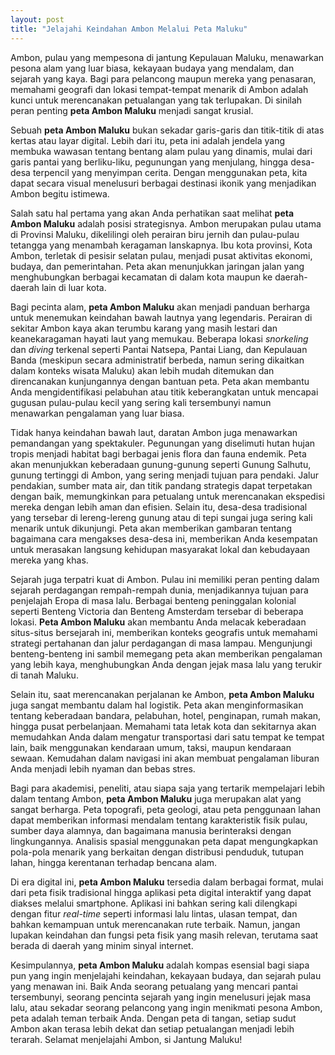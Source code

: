 ```yaml
---
layout: post
title: "Jelajahi Keindahan Ambon Melalui Peta Maluku"
---
```


Ambon, pulau yang mempesona di jantung Kepulauan Maluku, menawarkan pesona alam yang luar biasa, kekayaan budaya yang mendalam, dan sejarah yang kaya. Bagi para pelancong maupun mereka yang penasaran, memahami geografi dan lokasi tempat-tempat menarik di Ambon adalah kunci untuk merencanakan petualangan yang tak terlupakan. Di sinilah peran penting **peta Ambon Maluku** menjadi sangat krusial.

Sebuah **peta Ambon Maluku** bukan sekadar garis-garis dan titik-titik di atas kertas atau layar digital. Lebih dari itu, peta ini adalah jendela yang membuka wawasan tentang bentang alam pulau yang dinamis, mulai dari garis pantai yang berliku-liku, pegunungan yang menjulang, hingga desa-desa terpencil yang menyimpan cerita. Dengan menggunakan peta, kita dapat secara visual menelusuri berbagai destinasi ikonik yang menjadikan Ambon begitu istimewa.

Salah satu hal pertama yang akan Anda perhatikan saat melihat **peta Ambon Maluku** adalah posisi strategisnya. Ambon merupakan pulau utama di Provinsi Maluku, dikelilingi oleh perairan biru jernih dan pulau-pulau tetangga yang menambah keragaman lanskapnya. Ibu kota provinsi, Kota Ambon, terletak di pesisir selatan pulau, menjadi pusat aktivitas ekonomi, budaya, dan pemerintahan. Peta akan menunjukkan jaringan jalan yang menghubungkan berbagai kecamatan di dalam kota maupun ke daerah-daerah lain di luar kota.

Bagi pecinta alam, **peta Ambon Maluku** akan menjadi panduan berharga untuk menemukan keindahan bawah lautnya yang legendaris. Perairan di sekitar Ambon kaya akan terumbu karang yang masih lestari dan keanekaragaman hayati laut yang memukau. Beberapa lokasi *snorkeling* dan *diving* terkenal seperti Pantai Natsepa, Pantai Liang, dan Kepulauan Banda (meskipun secara administratif berbeda, namun sering dikaitkan dalam konteks wisata Maluku) akan lebih mudah ditemukan dan direncanakan kunjungannya dengan bantuan peta. Peta akan membantu Anda mengidentifikasi pelabuhan atau titik keberangkatan untuk mencapai gugusan pulau-pulau kecil yang sering kali tersembunyi namun menawarkan pengalaman yang luar biasa.

Tidak hanya keindahan bawah laut, daratan Ambon juga menawarkan pemandangan yang spektakuler. Pegunungan yang diselimuti hutan hujan tropis menjadi habitat bagi berbagai jenis flora dan fauna endemik. Peta akan menunjukkan keberadaan gunung-gunung seperti Gunung Salhutu, gunung tertinggi di Ambon, yang sering menjadi tujuan para pendaki. Jalur pendakian, sumber mata air, dan titik pandang strategis dapat terpetakan dengan baik, memungkinkan para petualang untuk merencanakan ekspedisi mereka dengan lebih aman dan efisien. Selain itu, desa-desa tradisional yang tersebar di lereng-lereng gunung atau di tepi sungai juga sering kali menarik untuk dikunjungi. Peta akan memberikan gambaran tentang bagaimana cara mengakses desa-desa ini, memberikan Anda kesempatan untuk merasakan langsung kehidupan masyarakat lokal dan kebudayaan mereka yang khas.

Sejarah juga terpatri kuat di Ambon. Pulau ini memiliki peran penting dalam sejarah perdagangan rempah-rempah dunia, menjadikannya tujuan para penjelajah Eropa di masa lalu. Berbagai benteng peninggalan kolonial seperti Benteng Victoria dan Benteng Amsterdam tersebar di beberapa lokasi. **Peta Ambon Maluku** akan membantu Anda melacak keberadaan situs-situs bersejarah ini, memberikan konteks geografis untuk memahami strategi pertahanan dan jalur perdagangan di masa lampau. Mengunjungi benteng-benteng ini sambil memegang peta akan memberikan pengalaman yang lebih kaya, menghubungkan Anda dengan jejak masa lalu yang terukir di tanah Maluku.

Selain itu, saat merencanakan perjalanan ke Ambon, **peta Ambon Maluku** juga sangat membantu dalam hal logistik. Peta akan menginformasikan tentang keberadaan bandara, pelabuhan, hotel, penginapan, rumah makan, hingga pusat perbelanjaan. Memahami tata letak kota dan sekitarnya akan memudahkan Anda dalam mengatur transportasi dari satu tempat ke tempat lain, baik menggunakan kendaraan umum, taksi, maupun kendaraan sewaan. Kemudahan dalam navigasi ini akan membuat pengalaman liburan Anda menjadi lebih nyaman dan bebas stres.

Bagi para akademisi, peneliti, atau siapa saja yang tertarik mempelajari lebih dalam tentang Ambon, **peta Ambon Maluku** juga merupakan alat yang sangat berharga. Peta topografi, peta geologi, atau peta penggunaan lahan dapat memberikan informasi mendalam tentang karakteristik fisik pulau, sumber daya alamnya, dan bagaimana manusia berinteraksi dengan lingkungannya. Analisis spasial menggunakan peta dapat mengungkapkan pola-pola menarik yang berkaitan dengan distribusi penduduk, tutupan lahan, hingga kerentanan terhadap bencana alam.

Di era digital ini, **peta Ambon Maluku** tersedia dalam berbagai format, mulai dari peta fisik tradisional hingga aplikasi peta digital interaktif yang dapat diakses melalui smartphone. Aplikasi ini bahkan sering kali dilengkapi dengan fitur *real-time* seperti informasi lalu lintas, ulasan tempat, dan bahkan kemampuan untuk merencanakan rute terbaik. Namun, jangan lupakan keindahan dan fungsi peta fisik yang masih relevan, terutama saat berada di daerah yang minim sinyal internet.

Kesimpulannya, **peta Ambon Maluku** adalah kompas esensial bagi siapa pun yang ingin menjelajahi keindahan, kekayaan budaya, dan sejarah pulau yang menawan ini. Baik Anda seorang petualang yang mencari pantai tersembunyi, seorang pencinta sejarah yang ingin menelusuri jejak masa lalu, atau sekadar seorang pelancong yang ingin menikmati pesona Ambon, peta adalah teman terbaik Anda. Dengan peta di tangan, setiap sudut Ambon akan terasa lebih dekat dan setiap petualangan menjadi lebih terarah. Selamat menjelajahi Ambon, si Jantung Maluku!

